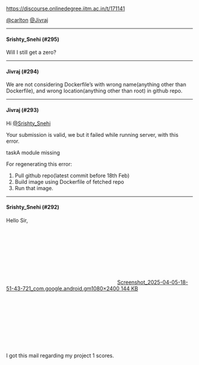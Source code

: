 https://discourse.onlinedegree.iitm.ac.in/t/171141

<a class="mention" href="/u/carlton">@carlton</a> <a class="mention" href="/u/jivraj">@Jivraj</a></p><hr>

<h4>Srishty_Snehi (#295)</h4>
<p>Will I still get a zero?</p><hr>

<h4>Jivraj (#294)</h4>
<p>We are not considering Dockerfile’s with wrong name(anything other than Dockerfile), and wrong location(anything other than root) in github repo.</p><hr>

<h4>Jivraj (#293)</h4>
<p>Hi <a class="mention" href="/u/srishty_snehi">@Srishty_Snehi</a></p>
<p>Your submission is valid, we but it failed while running server, with this error.</p>
taskA module missing
<p>For regenerating this error:</p>
<ol>
<li>Pull github repo(latest commit before 18th Feb)</li>
<li>Build image using Dockerfile of fetched repo</li>
<li>Run that image.</li>
</ol><hr>

<h4>Srishty_Snehi (#292)</h4>
<p>Hello Sir,</p>
<p><div class="lightbox-wrapper"><a class="lightbox" data-download-href="/uploads/short-url/LaX1V7OeSTc3OFGFXVHcf2GlSJ.jpeg?dl=1" href="https://europe1.discourse-cdn.com/flex013/uploads/iitm/original/3X/0/5/05553623c126727b31b481bf5da4faedb58f8405.jpeg" rel="noopener nofollow ugc" title="Screenshot_2025-04-05-18-51-43-721_com.google.android.gm"><div class="meta"><svg aria-hidden="true" class="fa d-icon d-icon-far-image svg-icon"><use href="#far-image"></use></svg><span class="filename">Screenshot_2025-04-05-18-51-43-721_com.google.android.gm</span><span class="informations">1080×2400 144 KB</span><svg aria-hidden="true" class="fa d-icon d-icon-discourse-expand svg-icon"><use href="#discourse-expand"></use></svg></div></a></div></p>
<p>I got this mail regarding my project 1 scores.